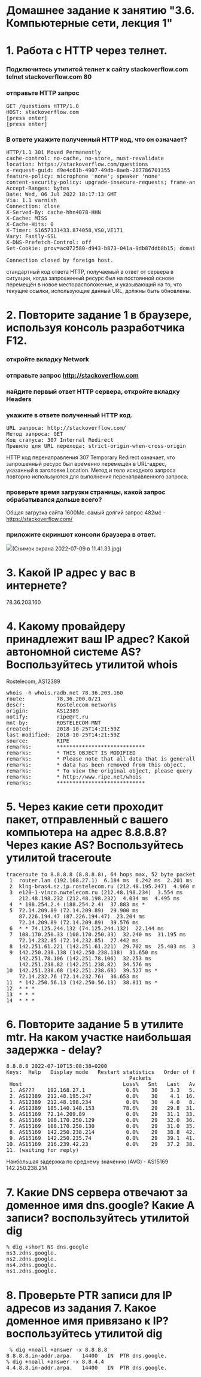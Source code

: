 # Домашнее задание к занятию "3.6. Компьютерные сети, лекция 1"
# 1. Работа c HTTP через телнет.

### Подключитесь утилитой телнет к сайту stackoverflow.com telnet stackoverflow.com 80

### отправьте HTTP запрос
<pre>GET /questions HTTP/1.0
HOST: stackoverflow.com
[press enter]
[press enter]</pre>
### В ответе укажите полученный HTTP код, что он означает?
<pre>
HTTP/1.1 301 Moved Permanently
cache-control: no-cache, no-store, must-revalidate
location: https://stackoverflow.com/questions
x-request-guid: d9e4c61b-4907-49db-8aeb-287786701355
feature-policy: microphone 'none'; speaker 'none'
content-security-policy: upgrade-insecure-requests; frame-ancestors 'self' https://stackexchange.com
Accept-Ranges: bytes
Date: Wed, 06 Jul 2022 18:17:13 GMT
Via: 1.1 varnish
Connection: close
X-Served-By: cache-hhn4078-HHN
X-Cache: MISS
X-Cache-Hits: 0
X-Timer: S1657131433.874058,VS0,VE171
Vary: Fastly-SSL
X-DNS-Prefetch-Control: off
Set-Cookie: prov=ac072580-d943-b873-041a-9db87ddb8b15; domain=.stackoverflow.com; expires=Fri, 01-Jan-2055 00:00:00 GMT; path=/; HttpOnly

Connection closed by foreign host.
</pre>

 стандартный код ответа HTTP, получаемый в ответ от сервера в ситуации, когда запрошенный ресурс был на постоянной основе перемещён в новое месторасположение, и указывающий на то, что текущие ссылки, использующие данный URL, должны быть обновлены. 

# 2. Повторите задание 1 в браузере, используя консоль разработчика F12.

### откройте вкладку Network

### отправьте запрос http://stackoverflow.com

### найдите первый ответ HTTP сервера, откройте вкладку Headers

### укажите в ответе полученный HTTP код.
<pre>
URL запроса: http://stackoverflow.com/
Метод запроса: GET
Код статуса: 307 Internal Redirect
Правило для URL перехода: strict-origin-when-cross-origin
</pre>
HTTP код перенаправления 307 Temporary Redirect означает, что запрошенный ресурс был временно перемещён в URL-адрес, указанный в заголовке Location. Метод и тело исходного запроса повторно используются для выполнения перенаправленного запроса.
### проверьте время загрузки страницы, какой запрос обрабатывался дольше всего?
Общая загрузка сайта 1600Мс. самый долгий запрос 482мс - https://stackoverflow.com/ 
### приложите скриншот консоли браузера в ответ.
<img src="/Users/valeriikiselev/Desktop/Снимок экрана 2022-07-09 в 11.41.33.jpg"/>(Снимок экрана 2022-07-09 в 11.41.33.jpg)
# 3. Какой IP адрес у вас в интернете?
78.36.203.160
# 4. Какому провайдеру принадлежит ваш IP адрес? Какой автономной системе AS? Воспользуйтесь утилитой whois
Rostelecom, AS12389
<pre>
whois -h whois.radb.net 78.36.203.160
route:          78.36.200.0/21
descr:          Rostelecom networks
origin:         AS12389
notify:         ripe@rt.ru
mnt-by:         ROSTELECOM-MNT
created:        2018-10-25T14:21:59Z
last-modified:  2018-10-25T14:21:59Z
source:         RIPE
remarks:        ****************************
remarks:        * THIS OBJECT IS MODIFIED
remarks:        * Please note that all data that is generally regarded as personal
remarks:        * data has been removed from this object.
remarks:        * To view the original object, please query the RIPE Database at:
remarks:        * http://www.ripe.net/whois
remarks:        ****************************
</pre>
# 5. Через какие сети проходит пакет, отправленный с вашего компьютера на адрес 8.8.8.8? Через какие AS? Воспользуйтесь утилитой traceroute
<pre>
traceroute to 8.8.8.8 (8.8.8.8), 64 hops max, 52 byte packets
 1  router.lan (192.168.27.1)  6.184 ms  6.242 ms  2.201 ms
 2  klng-bras4.sz.ip.rostelecom.ru (212.48.195.247)  4.960 ms  14.646 ms  3.662 ms
 3  e120-1-vinco.nwtelecom.ru (212.48.198.234)  3.554 ms
    212.48.198.232 (212.48.198.232)  4.034 ms  4.495 ms
 4  * 188.254.2.4 (188.254.2.4)  37.883 ms *
 5  72.14.209.89 (72.14.209.89)  29.900 ms
    87.226.194.47 (87.226.194.47)  23.204 ms
    72.14.209.89 (72.14.209.89)  39.576 ms
 6  * * 74.125.244.132 (74.125.244.132)  22.144 ms
 7  108.170.250.33 (108.170.250.33)  32.240 ms  31.195 ms
    72.14.232.85 (72.14.232.85)  27.442 ms
 8  142.251.61.221 (142.251.61.221)  29.702 ms  25.403 ms  30.635 ms
 9  142.250.238.138 (142.250.238.138)  31.650 ms
    142.251.78.106 (142.251.78.106)  32.253 ms
    142.251.238.82 (142.251.238.82)  34.576 ms
10  142.251.238.68 (142.251.238.68)  39.527 ms *
    72.14.232.76 (72.14.232.76)  36.653 ms
11  * 142.250.56.13 (142.250.56.13)  38.811 ms *
12  * * *
13  * * *
14  * * *
</pre>
# 6. Повторите задание 5 в утилите mtr. На каком участке наибольшая задержка - delay?
<pre>
8.8.8.8 2022-07-10T15:08:38+0200
Keys:  Help   Display mode   Restart statistics   Order of fields   quit
                                       Packets               Pings
 Host                                Loss%   Snt   Last   Avg  Best  Wrst StDev
 1. AS???    192.168.27.1             0.0%    30    3.3   5.3   3.1  27.2   4.8
 2. AS12389  212.48.195.247           0.0%    30    4.1  16.1   3.0 107.5  24.7
 3. AS12389  212.48.198.234           0.0%    30    4.0   8.7   3.7  35.7   7.8
 4. AS12389  185.140.148.153         78.6%    29   29.8  31.8  29.8  36.3   2.5
 5. AS15169  72.14.209.89             0.0%    29   31.1  33.0  30.0  44.0   3.7
 6. AS15169  108.170.250.129          0.0%    29   32.0  36.2  30.8  63.9   6.8
 7. AS15169  108.170.250.130          0.0%    29   31.0  35.0  30.3  60.2   7.0
 8. AS15169  142.250.238.214          0.0%    29   38.8  42.0  38.3  54.7   5.1
 9. AS15169  142.250.235.74           0.0%    29   39.1  41.5  38.2  63.2   5.3
10. AS15169  216.239.42.23            0.0%    29   37.2  38.3  37.0  42.6   1.5
11. (waiting for reply)
</pre>
Наибольшая задержка по среднему значению (AVG) - AS15169  142.250.238.214
# 7. Какие DNS сервера отвечают за доменное имя dns.google? Какие A записи? воспользуйтесь утилитой dig
<pre>
% dig +short NS dns.google
ns3.zdns.google.
ns2.zdns.google.
ns4.zdns.google.
ns1.zdns.google.
</pre>
# 8. Проверьте PTR записи для IP адресов из задания 7. Какое доменное имя привязано к IP? воспользуйтесь утилитой dig
<pre>
 % dig +noall +answer -x 8.8.8.8
8.8.8.8.in-addr.arpa.	14400	IN	PTR	dns.google.
% dig +noall +answer -x 8.8.4.4
4.4.8.8.in-addr.arpa.	14400	IN	PTR	dns.google.
</pre>